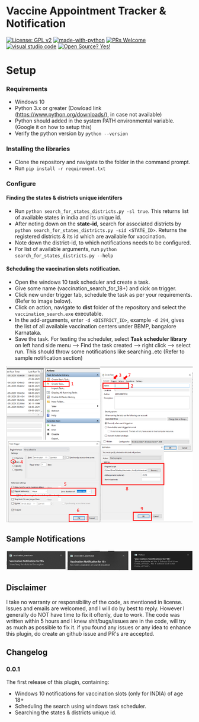 # Vaccine Appointment Tracker & Notification

[![License: GPL v2](https://img.shields.io/badge/License-GPL%20v2-blue.svg)](https://www.gnu.org/licenses/old-licenses/gpl-2.0.en.html) [![made-with-python](https://img.shields.io/badge/Made%20with-Python-1f425f.svg)](https://www.python.org/) [![PRs Welcome](https://img.shields.io/badge/PRs-welcome-brightgreen.svg?style=flat-square)](http://makeapullrequest.com) [![visual studio code ](https://badges.aleen42.com/src/visual_studio_code.svg)]() [![Open Source? Yes!](https://badgen.net/badge/Open%20Source%20%3F/Yes%21/blue?icon=github)]()



# Setup

### Requirements
* Windows 10
* Python 3.x or greater (Dowload link (https://www.python.org/downloads/), in case not available)
* Python should added in the system PATH environmental variable.(Google it on how to setup this)
* Verify the python version by `python --version`

### Installing the libraries
* Clone the repository and navigate to the folder in the command prompt. 
* Run `pip install -r requirement.txt`

### Configure 
#### Finding the states & districts unique identifers
* Run `python search_for_states_districts.py -sl true`. This returns list of available states in india and its unique id. 
* After noting down on the **state-id**, search for associated districts by `python search_for_states_districts.py -sid <STATE_ID>`. Returns the registered districts & its id which are available for vaccination. 
* Note down the district-id, to which notifications needs to be configured.
* For list of available arguments, run `python search_for_states_districts.py --help`

#### Scheduling the vaccination slots notification. 
* Open the windows 10 task scheduler and create a task. 
* Give some name (vaccination_search_for_18+) and cick on trigger. 
* Click new under trigger tab, schedule the task as per your requirements.(Refer to image below).
* Click on action, navigate to **dist** folder of the repository and select the `vaccination_search.exe` executable. 
* In the add-arguments, enter `-d <DISTRICT_ID>`, example `-d 294`, gives the list of all available vaccination centers under BBMP, bangalore Karnataka. 
* Save the task. For testing the scheduler, select **Task scheduler library** on left hand side menu --> Find the task created --> right click --> select run. This should throw some notifications like searching..etc (Refer to sample notification section) 

![alt text](https://raw.githubusercontent.com/shivag12/vaccination-search/main/images/task_scheduler.png "Task Scheduler")

## Sample Notifications ##

![alt text](https://raw.githubusercontent.com/shivag12/vaccination-search/main/images/notifications.png "Task Scheduler")

## Disclaimer ##
 I take no warranty or responsibility of the code, as mentioned in license. Issues and emails are welcomed, and I will do by best to reply. However I generally do NOT have time to fix it oftenly, due to work. The code was written within 5 hours and I knew shit/bugs/issues are in the code, will try as much as possible to fix it. if you found any issues or any idea to enhance this plugin, do create an github issue and PR's are accepted.

## Changelog ##

### 0.0.1

The first release of this plugin, containing:

* Windows 10 notifications for vaccination slots (only for INDIA) of age 18+
* Scheduling the search using windows task scheduler.
* Searching the states & districts unique id. 

